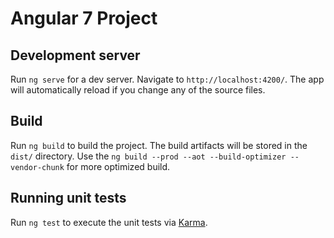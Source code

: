 # Angular 7 Project

## Development server

Run `ng serve` for a dev server. Navigate to `http://localhost:4200/`. The app will automatically reload if you change any of the source files.

## Build

Run `ng build` to build the project. The build artifacts will be stored in the `dist/` directory.
Use the `ng build --prod --aot --build-optimizer --vendor-chunk` for more optimized build.

## Running unit tests

Run `ng test` to execute the unit tests via [Karma](https://karma-runner.github.io).
